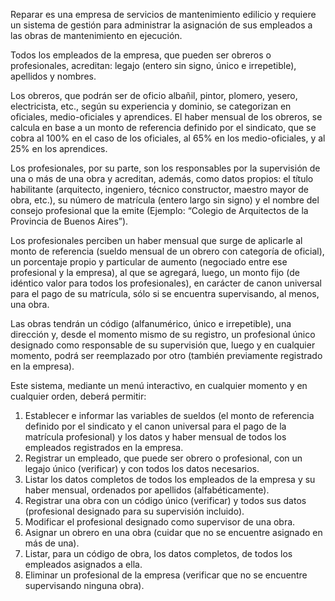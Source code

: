 Reparar es una empresa de servicios de mantenimiento edilicio y requiere un sistema de gestión para administrar la asignación de sus empleados a las obras de mantenimiento en ejecución.

Todos los empleados de la empresa, que pueden ser obreros o profesionales, acreditan: legajo (entero sin signo, único e irrepetible), apellidos y nombres.

Los obreros, que podrán ser de oficio albañil, pintor, plomero, yesero, electricista, etc., según su experiencia y dominio, se categorizan en oficiales, medio-oficiales y aprendices.
El haber mensual de los obreros, se calcula en base a un monto de referencia definido por el sindicato, que se cobra al 100% en el caso de los oficiales, al 65% en los medio-oficiales, y al 25% en los aprendices.

Los profesionales, por su parte, son los responsables por la supervisión de una o más de una obra y acreditan, además, como datos propios: el título habilitante (arquitecto, ingeniero, técnico constructor, maestro mayor de obra, etc.), su número de matrícula (entero largo sin signo) y el nombre del consejo profesional que la emite (Ejemplo: “Colegio de Arquitectos de la Provincia de Buenos Aires”).

Los profesionales perciben un haber mensual que surge de aplicarle al monto de referencia (sueldo mensual de un obrero con categoría de oficial), un porcentaje propio y particular de aumento (negociado entre ese profesional y la empresa), al que se agregará, luego, un monto fijo (de idéntico valor para todos los profesionales), en carácter de canon universal para el pago de su matrícula, sólo si se encuentra supervisando, al menos, una obra.

Las obras tendrán un código (alfanumérico, único e irrepetible), una dirección y, desde el momento mismo de su registro, un profesional único designado como responsable de su supervisión que, luego y en cualquier momento, podrá ser reemplazado por otro (también previamente registrado en la empresa).

Este sistema, mediante un menú interactivo, en cualquier momento y en cualquier orden, deberá permitir:
1. Establecer e informar las variables de sueldos (el monto de referencia definido por el sindicato y el canon universal para el pago de la matrícula profesional) y los datos y haber mensual de todos los empleados registrados en la empresa.
2. Registrar un empleado, que puede ser obrero o profesional, con un legajo único (verificar) y con todos los datos necesarios.
3. Listar los datos completos de todos los empleados de la empresa y su haber mensual, ordenados por apellidos (alfabéticamente).
4. Registrar una obra con un código único (verificar) y todos sus datos (profesional designado para su supervisión incluido).
5. Modificar el profesional designado como supervisor de una obra.
6. Asignar un obrero en una obra (cuidar que no se encuentre asignado en más de una).
7. Listar, para un código de obra, los datos completos, de todos los empleados asignados a ella.
8. Eliminar un profesional de la empresa (verificar que no se encuentre supervisando ninguna obra).
